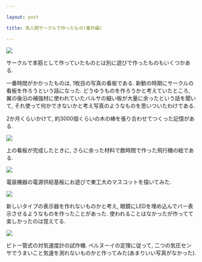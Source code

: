 ```yaml
---

layout: post

title: 鳥人間サークルで作ったもの(番外編)

---
```


<img src="https://gakuseishitsu.github.io/images/meister2/meister_other1.jpg">

サークルで本筋として作っていたものとは別に遊びで作ったものもいくつかある.  

一番時間がかかったものは, 1枚目の写真の看板である. 新歓の時期にサークルの看板を作ろうという話になった. どうゆうものを作ろうかと考えていたところ, 翼の後沿の補強材に使われていたバルサの細い板が大量に余ったという話を聞いて, それ使って何かできないかと考え写真のようなものを思いついたわけである.  

2か月くらいかけて, 約3000個くらいの木の棒を張り合わせてつくった記憶がある.  

<img src="https://gakuseishitsu.github.io/images/meister2/meister_other2.jpg">

上の看板が完成したときに, さらに余った材料で数時間で作った飛行機の絵である.  

<img src="https://gakuseishitsu.github.io/images/meister2/meister_other3.jpg">

電装機器の電源供給基板にお遊びで東工大のマスコットを描いてみた.  

<img src="https://gakuseishitsu.github.io/images/meister2/meister_other4.jpg">

新しいタイプの表示器を作れないものかと考え, 眼鏡にLEDを埋め込んでバー表示させるようなものを作ったことがあった. 使われることはなかったが作ってて楽しかったのは覚えてる.  

<img src="https://gakuseishitsu.github.io/images/meister2/meister_other5.jpg">

ピトー管式の対気速度計の試作機. ベルヌーイの定理に従って, 二つの気圧センサでうまいこと気速を測れないものかと作ってみた(あまりいい写真がなかった).  
